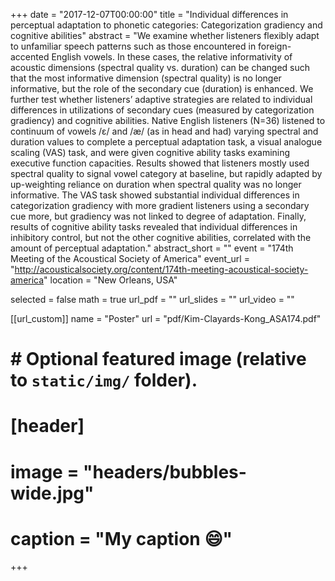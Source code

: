 +++
date = "2017-12-07T00:00:00"
title = "Individual differences in perceptual adaptation to phonetic categories: Categorization gradiency and cognitive abilities"
abstract = "We examine whether listeners flexibly adapt to unfamiliar speech patterns such as those encountered in foreign-accented English vowels. In these cases, the relative informativity of acoustic dimensions (spectral quality vs. duration) can be changed such that the most informative dimension (spectral quality) is no longer informative, but the role of the secondary cue (duration) is enhanced. We further test whether listeners’ adaptive strategies are related to individual differences in utilizations of secondary cues (measured by categorization gradiency) and cognitive abilities. Native English listeners (N=36) listened to continuum of vowels /ɛ/ and /æ/ (as in head and had) varying spectral and duration values to complete a perceptual adaptation task, a visual analogue scaling (VAS) task, and were given cognitive ability tasks examining executive function capacities. Results showed that listeners mostly used spectral quality to signal vowel category at baseline, but rapidly adapted by up-weighting reliance on duration when spectral quality was no longer informative. The VAS task showed substantial individual differences in categorization gradiency with more gradient listeners using a secondary cue more, but gradiency was not linked to degree of adaptation. Finally, results of cognitive ability tasks revealed that individual differences in inhibitory control, but not the other cognitive abilities, correlated with the amount of perceptual adaptation."
abstract_short = ""
event = "174th Meeting of the Acoustical Society of America"
event_url = "http://acousticalsociety.org/content/174th-meeting-acoustical-society-america"
location = "New Orleans, USA"

selected = false
math = true
url_pdf = ""
url_slides = ""
url_video = ""

[[url_custom]]
name = "Poster"
url = "pdf/Kim-Clayards-Kong_ASA174.pdf"

# # Optional featured image (relative to `static/img/` folder).
# [header]
# image = "headers/bubbles-wide.jpg"
# caption = "My caption :smile:"

+++
